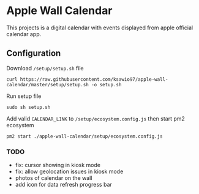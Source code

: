 # Apple Wall Calendar
This projects is a digital calendar with events displayed from apple official calendar app.

## Configuration
Download `/setup/setup.sh` file 
```
curl https://raw.githubusercontent.com/ksawio97/apple-wall-calendar/master/setup/setup.sh -o setup.sh
```
Run setup file
```
sudo sh setup.sh
```
Add valid `CALENDAR_LINK` to `/setup/ecosystem.config.js` then start pm2 ecosystem
```
pm2 start ./apple-wall-calendar/setup/ecosystem.config.js
```


### TODO
- fix: cursor showing in kiosk mode
- fix: allow geolocation issues in kiosk mode
- photos of calendar on the wall
- add icon for data refresh progress bar
